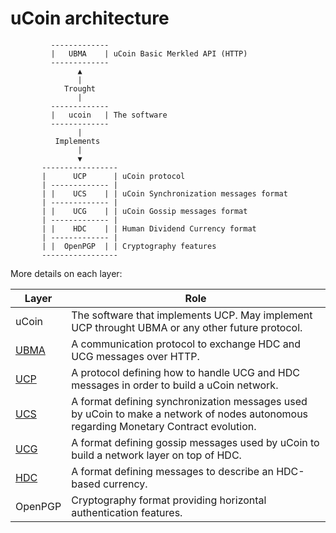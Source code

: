 # uCoin architecture
```
         -------------
         |   UBMA    | uCoin Basic Merkled API (HTTP)
         -------------
               ▲
               |
            Trought
               |
         -------------
         |   ucoin   | The software
         -------------
               |
          Implements
               |
               ▼
       -----------------
       |      UCP      | uCoin protocol
       | ------------- | 
       | |    UCS    | | uCoin Synchronization messages format
       | ------------- |
       | |    UCG    | | uCoin Gossip messages format
       | ------------- |
       | |    HDC    | | Human Dividend Currency format
       | ------------- |
       | |  OpenPGP  | | Cryptography features
       -----------------

```
More details on each layer:

Layer | Role
----- | ----
uCoin | The software that implements UCP. May implement UCP throught UBMA or any other future protocol.
[UBMA](https://github.com/c-geek/ucoin/blob/master/doc/HTTP_API.md) | A communication protocol to exchange HDC and UCG messages over HTTP.
[UCP](https://github.com/c-geek/ucoin/blob/master/doc/UCP.md) | A protocol defining how to handle UCG and HDC messages in order to build a uCoin network.
[UCS](https://github.com/c-geek/ucoin/blob/master/doc/UCS.md) | A format defining synchronization messages used by uCoin to make a network of nodes autonomous regarding Monetary Contract evolution.
[UCG](https://github.com/c-geek/ucoin/blob/master/doc/UCG.md) | A format defining gossip messages used by uCoin to build a network layer on top of HDC.
[HDC](https://github.com/c-geek/ucoin/blob/master/doc/HDC.md) | A format defining messages to describe an HDC-based currency.
OpenPGP | Cryptography format providing horizontal authentication features.
